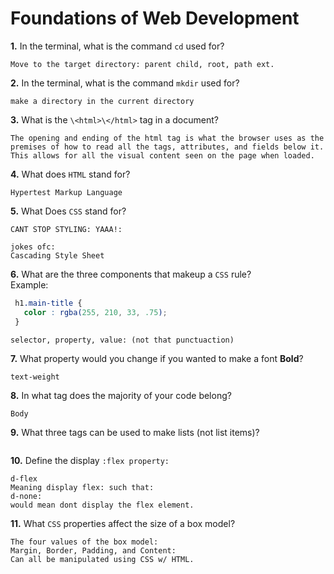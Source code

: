 # Foundations of Web Development

**1.** In the terminal, what is the command `cd` used for?
<!-- enter you answer in the space below -->
```
Move to the target directory: parent child, root, path ext.
```
**2.** In the terminal, what is the command `mkdir` used for?
<!-- enter you answer in the space below -->
```
make a directory in the current directory
```

**3.** What is the `\<html>\</html>` tag in a document?
<!-- enter you answer in the space below -->
```
The opening and ending of the html tag is what the browser uses as the premises of how to read all the tags, attributes, and fields below it. This allows for all the visual content seen on the page when loaded.
```

**4.** What does `HTML` stand for?
<!-- enter you answer in the space below -->
```
Hypertest Markup Language
```

**5.** What Does `CSS` stand for?
<!-- enter you answer in the space below -->
```
CANT STOP STYLING: YAAA!:

jokes ofc:
Cascading Style Sheet
```

**6.** What are the three components that makeup a `CSS` rule? <br> Example:
```css
 h1.main-title {
   color : rgba(255, 210, 33, .75);
 }
```
<!-- enter you answer in the space below -->
```
selector, property, value: (not that punctuaction)
```

**7.** What property would you change if you wanted to make a font **Bold**?
<!-- enter you answer in the space below -->
```
text-weight
```

**8.** In what tag does the majority of your code belong?
<!-- enter you answer in the space below -->
```
Body
```

**9.** What three tags can be used to make lists (not list items)?
<!-- enter you answer in the space below -->
```

```

**10.** Define the display `:flex property:`
<!-- enter you answer in the space below -->
```
d-flex
Meaning display flex: such that:
d-none:
would mean dont display the flex element.
```

**11.** What `CSS` properties affect the size of a box model?
<!-- enter you answer in the space below -->
```
The four values of the box model:
Margin, Border, Padding, and Content:
Can all be manipulated using CSS w/ HTML.
```

